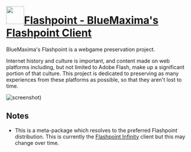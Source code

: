 # [<img src="https://cdn.jsdelivr.net/gh/dgalbraith/chocolatey-packages@71d741b5e9171786eff61aea63d42c7c6ef286c6/icons/flashpoint.png" width="48" height="48"/>Flashpoint - BlueMaxima's Flashpoint Client](https://chocolatey.org/packages/flashpoint)

BlueMaxima's Flashpoint is a webgame preservation project.

Internet history and culture is important, and content made on web platforms including, but not limited to Adobe Flash,
make up a significant portion of that culture. This project is dedicated to preserving as many experiences from these
platforms as possible, so that they aren't lost to time.

![screenshot](https://cdn.jsdelivr.net/gh/dgalbraith/chocolatey-packages@61675e066fbd84d13a0e55342c158cfb39b1e211/automatic/flashpoint/screenshot.png))

## Notes

* This is a meta-package which resolves to the preferred Flashpoint distribution.  This is currently the
[Flashpoint Infinity](https://chocolatey.org/packages/flashpoint-infinity) client but this may change over time.
